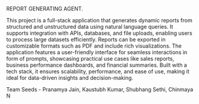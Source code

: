 REPORT GENERATING AGENT.

This project is a full-stack application that generates dynamic reports from structured and unstructured data using natural language queries. It supports integration with APIs, databases, and file uploads, enabling users to process large datasets efficiently. Reports can be exported in customizable formats such as PDF and include rich visualizations. The application features a user-friendly interface for seamless interactions in form of prompts, showcasing practical use cases like sales reports, business performance dashboards, and financial summaries. Built with a tech stack, it ensures scalability, performance, and ease of use, making it ideal for data-driven insights and decision-making.

Team Seeds - Pranamya Jain, Kaustubh Kumar, Shubhang Sethi, Chinmaya N
